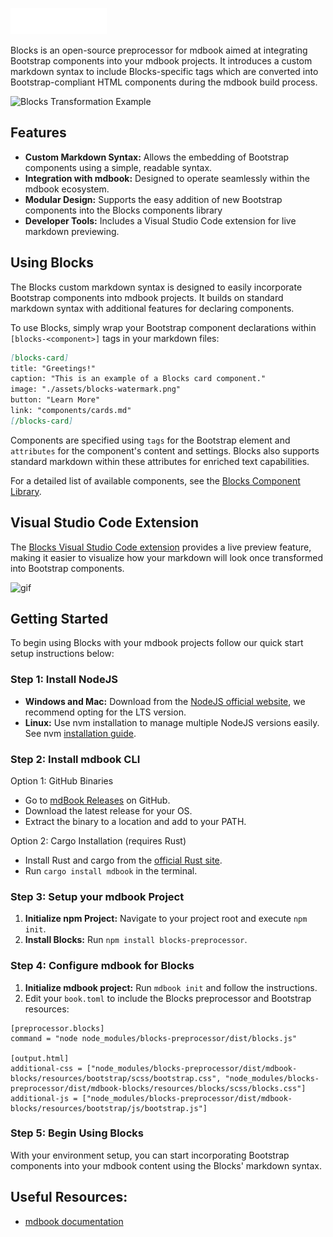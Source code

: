 ![Blocks Logo](src/assets/blocks-logo.png)

Blocks is an open-source preprocessor for mdbook aimed at integrating Bootstrap components into your mdbook projects. It introduces a custom markdown syntax to include Blocks-specific tags which are converted into Bootstrap-compliant HTML components during the mdbook build process.

![Blocks Transformation Example](https://github.com/SlipperyBrick/Blocks/assets/36016443/667e7f71-fee1-4c85-b83a-afa3b8426469)

## Features

- **Custom Markdown Syntax:** Allows the embedding of Bootstrap components using a simple, readable syntax.
- **Integration with mdbook:** Designed to operate seamlessly within the mdbook ecosystem.
- **Modular Design:** Supports the easy addition of new Bootstrap components into the Blocks components library
- **Developer Tools:** Includes a Visual Studio Code extension for live markdown previewing.

## Using Blocks

The Blocks custom markdown syntax is designed to easily incorporate Bootstrap components into mdbook projects. It builds on standard markdown syntax with additional features for declaring components.

To use Blocks, simply wrap your Bootstrap component declarations within `[blocks-<component>]` tags in your markdown files:

```markdown
[blocks-card]
title: "Greetings!"
caption: "This is an example of a Blocks card component."
image: "./assets/blocks-watermark.png"
button: "Learn More"
link: "components/cards.md"
[/blocks-card]
```

Components are specified using `tags` for the Bootstrap element and `attributes` for the component's content and settings. Blocks also supports standard markdown within these attributes for enriched text capabilities.

For a detailed list of available components, see the [Blocks Component Library]().

## Visual Studio Code Extension

The [Blocks Visual Studio Code extension](https://marketplace.visualstudio.com/items?itemName=SlipperyBrick.blockspreviewer) provides a live preview feature, making it easier to visualize how your markdown will look once transformed into Bootstrap components.

![gif](https://xbackbone.davidrjames.co.uk/vAbO4/jAdELoSo68.gif/raw)

## Getting Started

To begin using Blocks with your mdbook projects follow our quick start setup instructions below:

### Step 1: Install NodeJS

- **Windows and Mac:** Download from the [NodeJS official website](https://nodejs.org/en), we recommend opting for the LTS version.
- **Linux:** Use nvm installation to manage multiple NodeJS versions easily. See nvm [installation guide](https://www.linode.com/docs/guides/how-to-install-use-node-version-manager-nvm/).

### Step 2: Install mdbook CLI

Option 1: GitHub Binaries

- Go to [mdBook Releases](https://github.com/rust-lang/mdBook/releases) on GitHub.
- Download the latest release for your OS.
- Extract the binary to a location and add to your PATH.

Option 2: Cargo Installation (requires Rust)

- Install Rust and cargo from the [official Rust site](https://www.rust-lang.org/).
- Run `cargo install mdbook` in the terminal.

### Step 3: Setup your mdbook Project

1. **Initialize npm Project:** Navigate to your project root and execute `npm init`.
2. **Install Blocks:** Run `npm install blocks-preprocessor`.

### Step 4: Configure mdbook for Blocks

1. **Initialize mdbook project:** Run `mdbook init` and follow the instructions.
2. Edit your `book.toml` to include the Blocks preprocessor and Bootstrap resources:

```
[preprocessor.blocks]
command = "node node_modules/blocks-preprocessor/dist/blocks.js"

[output.html]
additional-css = ["node_modules/blocks-preprocessor/dist/mdbook-blocks/resources/bootstrap/scss/bootstrap.css", "node_modules/blocks-preprocessor/dist/mdbook-blocks/resources/blocks/scss/blocks.css"]
additional-js = ["node_modules/blocks-preprocessor/dist/mdbook-blocks/resources/bootstrap/js/bootstrap.js"]
```

### Step 5: Begin Using Blocks

With your environment setup, you can start incorporating Bootstrap components into your mdbook content using the Blocks' markdown syntax.

## Useful Resources:

- [mdbook documentation](https://rust-lang.github.io/mdBook/index.html)
